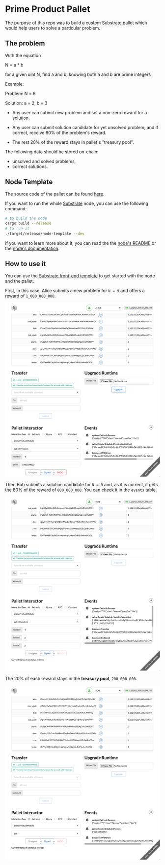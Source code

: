 # Prime Product Pallet

The purpose of this repo was to build a custom Substrate pallet which would help users to solve a particular problem.

## The problem

With the equation

N = a * b

for a given uint N, find a and b, knowing both a and b are prime integers

Example:

Problem: N = 6

Solution: a = 2, b = 3

- Any user can submit new problem and set a non-zero reward for a solution.

- Any user can submit solution candidate for yet unsolved problem, and if correct, receive 80% of the problem's reward.

- The rest 20% of the reward stays in pallet's "treasury pool".

The following data should be stored on-chain:

- unsolved and solved problems,
- correct solutions.

## Node Template

The source code of the pallet can be found [here](./pallets/prime-product/).

If you want to run the whole [Substrate](https://substrate.io/) node, you can use the following command:

```sh
# to build the node
cargo build --release
# to run it
./target/release/node-template --dev
```

If you want to learn more about it, you can read the the [node's README](./SUBSTRATE.md) or the [node's documentation](https://docs.substrate.io/).

## How to use it

You can use the [Substrate front-end template](https://github.com/substrate-developer-hub/substrate-front-end-template) to get started with the node and the pallet.

First, in this case, Alice submits a new problem for `N = 9` and offers a reward of `1_000_000_000`.

![alice-submit-problem](./docs/01-alice-submit-problem.png)

Then Bob submits a solution candidate for `N = 9` and, as it is correct, it gets the 80% of the reward of `800_000_000`. You can check it in the `events` table.

![bob-submit-solution](./docs/02-bob-submit-solution.png)

The 20% of each reward stays in the **treasury pool**, `200_000_000`.

![bob-pot-info](./docs/03-bob-pot.png)
